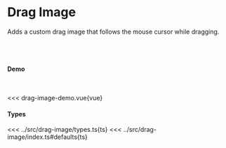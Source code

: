 # Drag Image

Adds a custom drag image that follows the mouse cursor while dragging.

<script setup>

import 'dndrxjs/dist/styles.css'
import { defineClientComponent } from 'vitepress'

const DragImageDemo = defineClientComponent(() => {
  return import('./drag-image-demo.vue')
})

</script>

<br>
<br>

#### Demo
<br>

<DragImageDemo></DragImageDemo>
<<< drag-image-demo.vue{vue}

#### Types
<<< ../src/drag-image/types.ts{ts}
<<< ../src/drag-image/index.ts#defaults{ts}
